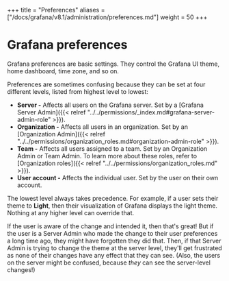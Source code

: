 +++
title = "Preferences"
aliases =["/docs/grafana/v8.1/administration/preferences.md"]
weight = 50
+++

# Grafana preferences

Grafana preferences are basic settings. They control the Grafana UI theme, home dashboard, time zone, and so on.

Preferences are sometimes confusing because they can be set at four different levels, listed from highest level to lowest:

- **Server -** Affects all users on the Grafana server. Set by a [Grafana Server Admin]({{< relref "../../permissions/_index.md#grafana-server-admin-role" >}}).
- **Organization -** Affects all users in an organization. Set by an [Organization Admin]({{< relref "../../permissions/organization_roles.md#organization-admin-role" >}}).
- **Team -** Affects all users assigned to a team. Set by an Organization Admin or Team Admin. To learn more about these roles, refer to [Organization roles]({{< relref "../../permissions/organization_roles.md" >}}).
- **User account -** Affects the individual user. Set by the user on their own account.

The lowest level always takes precedence. For example, if a user sets their theme to **Light**, then their visualization of Grafana displays the light theme. Nothing at any higher level can override that.

If the user is aware of the change and intended it, then that's great! But if the user is a Server Admin who made the change to their user preferences a long time ago, they might have forgotten they did that. Then, if that Server Admin is trying to change the theme at the server level, they'll get frustrated as none of their changes have any effect that they can see. (Also, the users on the server might be confused, because _they_ can see the server-level changes!)
